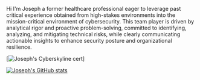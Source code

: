 Hi I'm Joseph a former healthcare professional eager to leverage past critical experience obtained from high-stakes environments into the mission-critical environment of cybersecurity. This team player is driven by analytical rigor and proactive problem-solving, committed to identifying, analyzing, and mitigating technical risks, while clearly communicating actionable insights to enhance security posture and organizational resilience.


[![Joseph's Cyberskyline cert](https://cyberskyline.com/report/2FLCWKD9L6BN)]






















[![Joseph's GitHub stats](https://github-readme-stats.vercel.app/api?username=cybersenz)](https://github.com/cybersenz/github-readme-stats)



